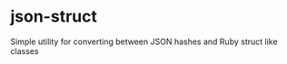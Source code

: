 json-struct
===========

Simple utility for converting between JSON hashes and Ruby struct like classes
